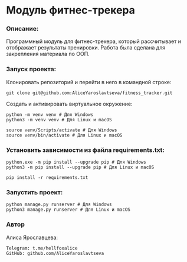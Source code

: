 # Модуль фитнес-трекера

### Описание:

Программный модуль для фитнес-трекера, который рассчитывает и отображает результаты тренировки. Работа была сделана для закрепления материала по ООП.

### Запуск проекта:

Клонировать репозиторий и перейти в него в командной строке:
```
git clone git@github.com:AliceYaroslavtseva/fitness_tracker.git
```
Cоздать и активировать виртуальное окружение:
```
python -m venv venv # Для Windows
python3 -m venv venv # Для Linux и macOS
```
```
source venv/Scripts/activate # Для Windows
source venv/bin/activate # Для Linux и macOS
```
### Установить зависимости из файла requirements.txt:
```
python.exe -m pip install --upgrade pip # Для Windows
python3 -m pip install --upgrade pip # Для Linux и macOS
```
```
pip install -r requirements.txt
```
### Запустить проект:
```
python manage.py runserver # Для Windows
python3 manage.py runserver # Для Linux и macOS
```

### Автор

Алиса Ярославцева:
```
Telegram: t.me/hellfoxalice
GitHub: github.com/AliceYaroslavtseva
```
